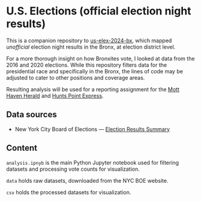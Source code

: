 # U.S. Elections (official election night results)

This is a companion repository to [us-elex-2024-bx](https://github.com/cmgsalazar/us-elex-2024-bx), which mapped *unofficial* election night results in the Bronx, at election district level. 

For a more thorough insight on how Bronxites vote, I looked at data from the 2016 and 2020 elections. While this repository filters data for the presidential race and specifically in the Bronx, the lines of code may be adjusted to cater to other positions and coverage areas. 

Resulting analysis will be used for a reporting assignment for the [Mott Haven Herald](https://motthavenherald.com/) and [Hunts Point Express](https://huntspointexpress.com/). 

## Data sources

* New York City Board of Elections — [Election Results Summary](https://vote.nyc/page/election-results-summary)

## Content 

`analysis.ipnyb` is the main Python Jupyter notebook used for filtering datasets and processing vote counts for visualization.

`data` holds raw datasets, downloaded from the NYC BOE website.

`csv` holds the processed datasets for visualization. 